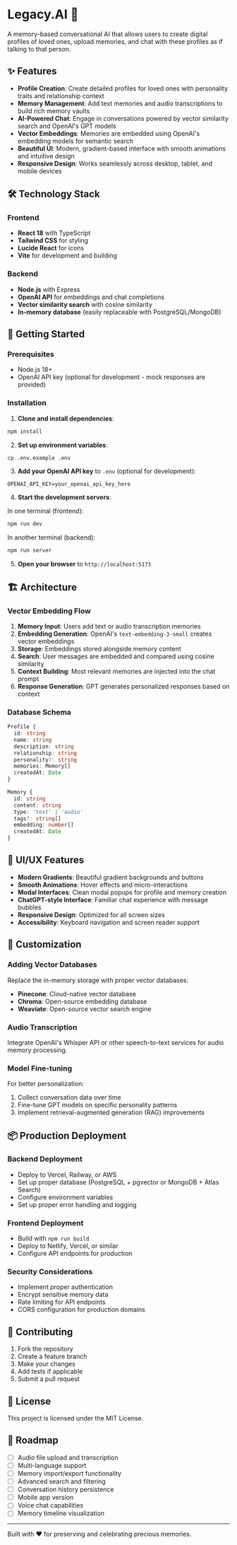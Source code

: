 # Legacy.AI 🚀

A memory-based conversational AI that allows users to create digital profiles of loved ones, upload memories, and chat with these profiles as if talking to that person.

## ✨ Features

- **Profile Creation**: Create detailed profiles for loved ones with personality traits and relationship context
- **Memory Management**: Add text memories and audio transcriptions to build rich memory vaults
- **AI-Powered Chat**: Engage in conversations powered by vector similarity search and OpenAI's GPT models
- **Vector Embeddings**: Memories are embedded using OpenAI's embedding models for semantic search
- **Beautiful UI**: Modern, gradient-based interface with smooth animations and intuitive design
- **Responsive Design**: Works seamlessly across desktop, tablet, and mobile devices

## 🛠️ Technology Stack

### Frontend
- **React 18** with TypeScript
- **Tailwind CSS** for styling
- **Lucide React** for icons
- **Vite** for development and building

### Backend
- **Node.js** with Express
- **OpenAI API** for embeddings and chat completions
- **Vector similarity search** with cosine similarity
- **In-memory database** (easily replaceable with PostgreSQL/MongoDB)

## 🚀 Getting Started

### Prerequisites
- Node.js 18+ 
- OpenAI API key (optional for development - mock responses are provided)

### Installation

1. **Clone and install dependencies**:
```bash
npm install
```

2. **Set up environment variables**:
```bash
cp .env.example .env
```

3. **Add your OpenAI API key** to `.env` (optional for development):
```
OPENAI_API_KEY=your_openai_api_key_here
```

4. **Start the development servers**:

In one terminal (frontend):
```bash
npm run dev
```

In another terminal (backend):
```bash
npm run server
```

5. **Open your browser** to `http://localhost:5173`

## 🏗️ Architecture

### Vector Embedding Flow
1. **Memory Input**: Users add text or audio transcription memories
2. **Embedding Generation**: OpenAI's `text-embedding-3-small` creates vector embeddings
3. **Storage**: Embeddings stored alongside memory content
4. **Search**: User messages are embedded and compared using cosine similarity
5. **Context Building**: Most relevant memories are injected into the chat prompt
6. **Response Generation**: GPT generates personalized responses based on context

### Database Schema
```typescript
Profile {
  id: string
  name: string
  description: string
  relationship: string
  personality?: string
  memories: Memory[]
  createdAt: Date
}

Memory {
  id: string
  content: string
  type: 'text' | 'audio'
  tags?: string[]
  embedding: number[]
  createdAt: Date
}
```

## 🎨 UI/UX Features

- **Modern Gradients**: Beautiful gradient backgrounds and buttons
- **Smooth Animations**: Hover effects and micro-interactions
- **Modal Interfaces**: Clean modal popups for profile and memory creation
- **ChatGPT-style Interface**: Familiar chat experience with message bubbles
- **Responsive Design**: Optimized for all screen sizes
- **Accessibility**: Keyboard navigation and screen reader support

## 🔧 Customization

### Adding Vector Databases
Replace the in-memory storage with proper vector databases:

- **Pinecone**: Cloud-native vector database
- **Chroma**: Open-source embedding database
- **Weaviate**: Open-source vector search engine

### Audio Transcription
Integrate OpenAI's Whisper API or other speech-to-text services for audio memory processing.

### Model Fine-tuning
For better personalization:
1. Collect conversation data over time
2. Fine-tune GPT models on specific personality patterns
3. Implement retrieval-augmented generation (RAG) improvements

## 📦 Production Deployment

### Backend Deployment
- Deploy to Vercel, Railway, or AWS
- Set up proper database (PostgreSQL + pgvector or MongoDB + Atlas Search)
- Configure environment variables
- Set up proper error handling and logging

### Frontend Deployment
- Build with `npm run build`
- Deploy to Netlify, Vercel, or similar
- Configure API endpoints for production

### Security Considerations
- Implement proper authentication
- Encrypt sensitive memory data
- Rate limiting for API endpoints
- CORS configuration for production domains

## 🤝 Contributing

1. Fork the repository
2. Create a feature branch
3. Make your changes
4. Add tests if applicable
5. Submit a pull request

## 📄 License

This project is licensed under the MIT License.

## 🌟 Roadmap

- [ ] Audio file upload and transcription
- [ ] Multi-language support
- [ ] Memory import/export functionality
- [ ] Advanced search and filtering
- [ ] Conversation history persistence
- [ ] Mobile app version
- [ ] Voice chat capabilities
- [ ] Memory timeline visualization

---

Built with ❤️ for preserving and celebrating precious memories.